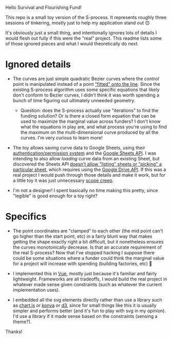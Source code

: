 Hello Survival and Flourishing Fund!

This repo is a small toy version of the S-process. It represents roughly three sessions of tinkering, mostly just to help my application stand out 😊

It's obviously just a small thing, and intentionally ignores lots of details I would flesh out fully if this were the "real" project. This readme lists some of those ignored pieces and what I would theoretically do next.

# Ignored details

- The curves are just simple quadratic Bezier curves where the *control* point is manipulated instead of a point ["fitted" onto the line](http://scaledinnovation.com/analytics/splines/aboutSplines.html). Since the existing S-process algorithm uses some specific equations that likely don't conform to Bezier curves, I didn't think it was worth spending a bunch of time figuring out ultimately unneeded geometry.
  - Question: does the S-process actually use "iterations" to find the funding solution? Or is there a closed form equation that can be used to maximize the marginal value across funders? I don't know what the equations in play are, and what process you're using to find the maximum on the multi-dimensional curve produced by all the curves. I'm very curious to learn more!

- The toy allows saving curve data to Google Sheets, using their [authentication/permission system](https://developers.google.com/identity/oauth2/web/guides/migration-to-gis#implicit_flow_examples) and the [Google Sheets API](https://developers.google.com/sheets/api/guides/concepts). I was intending to also allow *loading* curve data from an existing Sheet, but discovered the Sheets API [doesn't allow "listing" sheets or "picking" a particular sheet](https://stackoverflow.com/questions/37876423/get-the-list-of-all-spreadsheets-associated-with-google-account-using-sheets-api), which requires using the [Google Drive API](https://developers.google.com/sheets/api/guides/migration#v4-api_4). If this was a real project I would push through those details and make it work, but for a little toy it was just unnecessary [scope creep](https://en.wikipedia.org/wiki/Scope_creep).

- I'm not a designer! I spent basically no time making this pretty, since "legible" is good enough for a toy right?

# Specifics

- The point coordinates are "clamped" to each other (the mid point can't go higher than the start point, etc) in a fairly blunt way that makes getting the shape exactly right a bit difficult, but it nonetheless ensures the curves monotonically decrease. Is that an accurate requirement of the real S-process? Now that I've stopped hacking I suppose there could be some situations where a funder could think the marginal value for a project will increase with spending (building factories, etc) :shrug:

- I implemented this in [Vue](https://vuejs.org/), mostly just because it's familiar and fairly lightweight. Frameworks are all tradeoffs, I would build the real project in whatever made sense given constraints (such as whatever the current implementation uses).

- I embedded all the svg elements directly rather than use a library such as [chart.js](https://www.chartjs.org/) or [konva](https://konvajs.org/) or [d3](https://d3js.org/), since for small things like this it is usually simpler and performs better (and it's fun to play with svg in my opinion). I'd use a library if it made sense based on the constraints (sensing a theme?).

Thanks!
